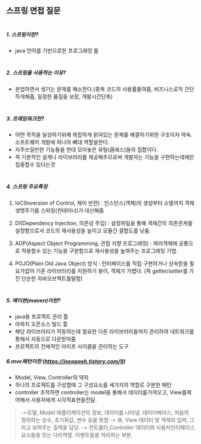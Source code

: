 ## 스프링 면접 질문
#
##### 1. 스프링이란?
- java 언어를 기반으로한 프로그래밍 틀
#
##### 2. 스프링을 사용하는 이유?
- 분업하면서 생기는 문제를 해소한다.(중복 코드의 사용률줄여줌, 비즈니스로직 간단하게해줌, 일정한 품질을 보장, 개발시간단축)
#
##### 3. 프레임워크란?
- 어떤 목적을 달성하기위해 복잡하게 얽혀있는 문제를 해결하기위한 구조이자 약속. 소프트웨어 개발에 하나의 뼈대 역할을한다.
- 자주쓰일만한 기능들을 한데 모아놓은 유틸(클래스)들의 집합이다.
- 즉 기본적인 설계나 라이브러리를 제공해주므로써 개발자는 기능을 구현하는데에만 집중할수 있다는것
#
##### 4. 스프링 주요특징
 1) IoC(Inversion of Control, 제어 반전) : 
인스턴스(객체)의 생성부터 소멸까지 객체 생명주기를 스피링(컨테이너)가 대신해줌

 2) DI(Dependency Injection, 의존성 주입) : 
설정파일을 통해 객체간의 의존관게를 설정함으로서 코드의 재사용성을 높이고 모듈간 결합도를 낮춤.
 3) AOP(Aspect Object Programming, 관점 지향 프로그래밍) : 
여러객체에 공통으로 적용할수 있는 기능을 구분함으로 재사용성을 높여주는 프로그래밍 기법.
 4) POJO(Plain Old Java Object) 방식 : 
인터페이스를 직접 구현하거나 상속받을 필요가없어 기존 라이브러리를 지원하기 용이,
객체가 가볍다. (즉 getter/setter를 가진 단순한 자바오브젝트를말함)
#
##### 5. 메이븐(maven)이란?
- java용 프로젝트 관리 툴
- 아파치 오픈소스 빌드 툴
- 해당 라이브러리가 작동하는데 필요한 다른 라이브러리들까지 관리하여 네트워크를 통해서 자동으로 다운받아줌
- 프로젝트의 전체적인 라이프 사이클을 관리하는 도구

##### 6.mvc패턴이란 (https://jseoposh.tistory.com/9)
- Model, View, Controller의 약자
- 하나의 프로젝트를 구성할때 그 구성요소를 세가지의 역할로 구분한 패턴
- controller 조작하면 controller는 model을 통해서 데이터를가져오고, View를제어해서 사용자에게 시각적표현을전달.

> ->모델, Model
 >애플리케이션의 정보, 데이터를 나타냄. 
 >데이터베이스, 처음의 정의하는 상수, 초기화값, 변수 등을 뜻함
> -> 뷰, View
>데이터 및 객체의 입력, 그리고 보여주는 출력을 담당.
> -> 컨트롤러,Controller
>데이터와 사용자인터페이스 요소들을 잇는 다리역할.
이벤트들을 처리하는 부분.
 
